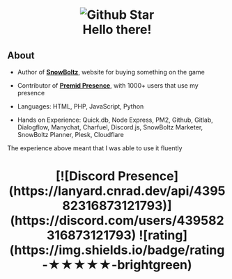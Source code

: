 <h1 align="center">
  <img src="https://github-readme-stats.vercel.app/api?username=Yusaki-Akito&show_icons=true&theme=tokyonight" alt="Github Star" style="width:auto;">
  <br>
  Hello there!
</h1>

##  About
- Author of **[SnowBoltz](https://snowboltz.net)**, website for buying something on the game
- Contributor of **[Premid Presence](https://premid.app/users/439582316873121793)**, with 1000+ users that use my presence


-  Languages: HTML, PHP, JavaScript, Python

-  Hands on Experience: Quick.db, Node Express, PM2, Github, Gitlab, Dialogflow, Manychat, Charfuel, Discord.js, SnowBoltz Marketer, SnowBoltz Planner, Plesk, Cloudflare

The experience above meant that I was able to use it fluently

<h1 align="center">
[![Discord Presence](https://lanyard.cnrad.dev/api/439582316873121793)](https://discord.com/users/439582316873121793)
![rating](https://img.shields.io/badge/rating-★★★★★-brightgreen)
</h1>


